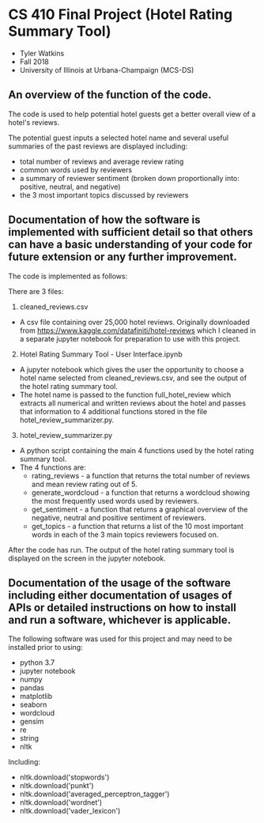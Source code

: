 # CS 410 Final Project (Hotel Rating Summary Tool) 
- Tyler Watkins
- Fall 2018
- University of Illinois at Urbana-Champaign (MCS-DS)

## An overview of the function of the code. 

The code is used to help potential hotel guests get a better overall view of a hotel's reviews.

The potential guest inputs a selected hotel name and several useful summaries of the past reviews are displayed including:

- total number of reviews and average review rating
- common words used by reviewers
- a summary of reviewer sentiment (broken down proportionally into: positive, neutral, and negative)
- the 3 most important topics discussed by reviewers


## Documentation of how the software is implemented with sufficient detail so that others can have a basic understanding of your code for future extension or any further improvement. 

The code is implemented as follows:

There are 3 files:

1. cleaned_reviews.csv 
  - A csv file containing over 25,000 hotel reviews. Originally downloaded from https://www.kaggle.com/datafiniti/hotel-reviews which I cleaned in a separate jupyter notebook for preparation to use with this project. 

2. Hotel Rating Summary Tool - User Interface.ipynb
- A jupyter notebook which gives the user the opportunity to choose a hotel name selected from cleaned_reviews.csv, and see the output of the hotel rating summary tool. 
- The hotel name is passed to the function full_hotel_review which extracts all numerical and written reviews about the hotel and passes that information to 4 additional functions stored in the file hotel_review_summarizer.py. 

3. hotel_review_summarizer.py
- A python script containing the main 4 functions used by the hotel rating summary tool.
- The 4 functions are:
  - rating_reviews - a function that returns the total number of reviews and mean review rating out of 5.
  - generate_wordcloud - a function that returns a wordcloud showing the most frequently used words used by reviewers.
  - get_sentiment - a function that returns a graphical overview of the negative, neutral and positive sentiment of reviewers.
  - get_topics - a function that returns a list of the 10 most important words in each of the 3 main topics reviewers focused on.
  
After the code has run. The output of the hotel rating summary tool is displayed on the screen in the jupyter notebook.

## Documentation of the usage of the software including either documentation of usages of APIs or detailed instructions on how to install and run a software, whichever is applicable. 

The following software was used for this project and may need to be installed prior to using:
- python 3.7
- jupyter notebook
- numpy
- pandas
- matplotlib
- seaborn
- wordcloud
- gensim
- re
- string
- nltk

Including:
- nltk.download('stopwords')
- nltk.download('punkt')
- nltk.download('averaged_perceptron_tagger')
- nltk.download('wordnet')
- nltk.download('vader_lexicon')


